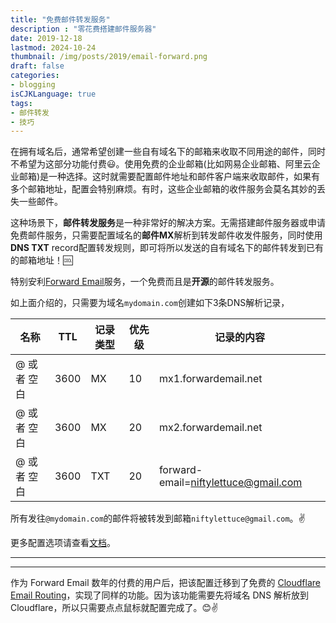```yaml
---
title: "免费邮件转发服务"
description : "零花费搭建邮件服务器"
date: 2019-12-18
lastmod: 2024-10-24
thumbnail: /img/posts/2019/email-forward.png
draft: false
categories:
- blogging
isCJKLanguage: true
tags:
- 邮件转发
- 技巧
---
```

在拥有域名后，通常希望创建一些自有域名下的邮箱来收取不同用途的邮件，同时不希望为这部分功能付费:smiley:。使用免费的企业邮箱(比如网易企业邮箱、阿里云企业邮箱)是一种选择。这时就需要配置邮件地址和邮件客户端来收取邮件，如果有多个邮箱地址，配置会特别麻烦。有时，这些企业邮箱的收件服务会莫名其妙的丢失一些邮件。

<!--more-->
这种场景下，**邮件转发服务**是一种非常好的解决方案。无需搭建邮件服务器或申请免费邮件服务，只需要配置域名的**邮件MX**解析到转发邮件收发件服务，同时使用**DNS TXT** record配置转发规则，即可将所以发送的自有域名下的邮件转发到已有的邮箱地址！:cool:

特别安利[Forward Email][forward-email]服务，一个免费而且是**开源**的邮件转发服务。

如上面介绍的，只需要为域名`mydomain.com`创建如下3条DNS解析记录，

| 名称 | TTL	| 记录类型 | 优先级 | 记录的内容 |
| ----------- | ----- | ------ | ---- | ------------ |
| @ 或者 空白 | 3600 |	MX | 10 | mx1.forwardemail.net |
| @ 或者 空白 | 3600 | MX | 20 | mx2.forwardemail.net |
| @ 或者 空白 | 3600 | TXT | 20 | forward-email=niftylettuce@gmail.com |


所有发往`@mydomain.com`的邮件将被转发到邮箱`niftylettuce@gmail.com`。:v: 

更多配置选项请查看[文档][forward-email-conf-guide]。

---

---

作为 Forward Email 数年的付费的用户后，把该配置迁移到了免费的 [Cloudflare Email Routing][cloudflare-email-routing]，实现了同样的功能。因为该功能需要先将域名 DNS 解析放到 Cloudflare，所以只需要点点鼠标就配置完成了。😊✌️

[forward-email]: https://github.com/forwardemail/free-email-forwarding
[forward-email-conf-guide]: https://github.com/forwardemail/free-email-forwarding#how-do-i-get-started-and-set-up-email-forwarding
[cloudflare-email-routing]: https://www.cloudflare.com/developer-platform/email-routing/